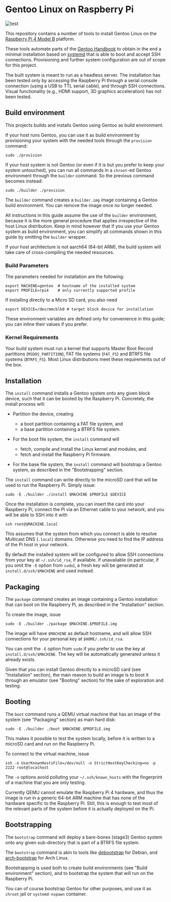 Gentoo Linux on Raspberry Pi
============================

![test](https://github.com/tagae/gentoo-on-raspberry-pi/workflows/test/badge.svg)

This repository contains a number of tools to install Gentoo Linux on the
[Raspberry Pi 4 Model B] platform.

These tools automate parts of the [Gentoo Handbook] to obtain in the end a
minimal installation based on [systemd] that is able to boot and accept SSH
connections. Provisioning and further system configuration are out of scope for
this project.

The built system is meant to run as a headless server. The installation has
been tested only by accessing the Raspberry Pi through a serial console
connection (using a USB to TTL serial cable), and through SSH
connections. Visual functionality (e.g., HDMI support, 3D graphics
acceleration) has not been tested.

[Raspberry Pi 4 Model B]: https://www.raspberrypi.org/products/raspberry-pi-4-model-b/
[Gentoo Handbook]: https://wiki.gentoo.org/wiki/Handbook:Main_Page
[systemd]: https://systemd.io/


Build environment
-----------------

This projects builds and installs Gentoo using Gentoo as build environment.

If your host runs Gentoo, you can use it as build environment by provisioning
your system with the needed tools through the `provision` command:

    sudo ./provision

If your host system is not Gentoo (or even if it is but you prefer to keep your
system untouched), you can run all commands in a `chroot`-ed Gentoo environment
through the `builder` command.  So the previous command becomes instead:

    sudo ./builder ./provision

The `builder` command creates a `builder.img` image containing a Gentoo build
environment. You can remove the image once no longer needed.

All instructions in this guide assume the use of the `builder` environment,
because it is the more general procedure that applies irrespective of the host
Linux distribution. Keep in mind however that if you use your Gentoo system as
build environment, you can simplify all commands shown in this guide by
omitting the `builder` wrapper.

If your host architecture is not aarch64 (64-bit ARM), the build system will
take care of cross-compiling the needed resources.

### Build Parameters

The parameters needed for installation are the following:

    export MACHINE=gentoo  # hostname of the installed system
    export PROFILE=rpi4    # only currently supported profile

If installing directly to a Micro SD card, you also need

    export DEVICE=/dev/mmcblk0 # target block device for installation

These environment variables are defined only for convenience in this guide;
you can inline their values if you prefer.

### Kernel Requirements

Your build system must run a kernel that supports Master Boot Record partitions
(`MSDOS_PARTITION`), FAT file systems (`FAT_FS`) and BTRFS file systems
(`BTRFS_FS`). Most Linux distributions meet these requirements out of the box.


Installation
------------

The `install` command installs a Gentoo system onto any given block device,
such that it can be booted by the Raspberry Pi. Concretely, the install process
will:

* Partition the device, creating
  * a boot partition containing a FAT file system, and
  * a base partition containing a BTRFS file system.

* For the boot file system, the `install` command will
  * fetch, compile and install the Linux kernel and modules, and
  * fetch and install the Raspberry Pi firmware.

* For the base file system, the `install` command will bootstrap a Gentoo
  system, as described in the "Bootstrapping" section.

The `install` command can write directly to the microSD card that will be used
to run the Raspberry Pi. Simply issue:

    sudo -E ./builder ./install $MACHINE $PROFILE $DEVICE

Once the installation is complete, you can insert the card into your Raspberry
Pi, connect the Pi via an Ethernet cable to your network, and you will be able
to SSH into it with

    ssh root@$MACHINE.local

This assumes that the system from which you connect is able to resolve
Multicast DNS (`.local`) domains. Otherwise you need to find the IP address of
the Pi host in your network.

By default the installed system will be configured to allow SSH connections
from your key at `~/.ssh/id_rsa`, if available.  If unavailable (in particular,
if you omit the `-E` option from `sudo`), a fresh key will be generated at
`install.d/ssh/$MACHINE` and used instead.


Packaging
---------

The `package` command creates an image containing a Gentoo installation that
can boot on the Raspberry Pi, as described in the "Installation" section.

To create the image, issue

    sudo -E ./builder ./package $MACHINE.$PROFILE.img

The image will have `$MACHINE` as default hostname, and will allow SSH
connections for your personal key at `$HOME/.ssh/id_rsa`.

You can omit the `-E` option from `sudo` if you prefer to use the key at
`install.d/ssh/$MACHINE`. The key will be automatically generated unless it
already exists.

Given that you can install Gentoo directly to a microSD card (see
"Installation" section), the main reason to build an image is to boot it
through an emulator (see "Booting" section) for the sake of exploration and
testing.


Booting
-------

The `boot` command runs a QEMU virtual machine that has an image of the system
(see "Packaging" section) as main hard disk:

    sudo -E ./builder ./boot $MACHINE.$PROFILE.img

This makes it possible to test the system locally, before it is written to a
microSD card and run on the Raspberry Pi.

To connect to the virtual machine, issue

    ssh -o UserKnownHostsFile=/dev/null -o StrictHostKeyChecking=no -p 2222 root@localhost

The `-o` options avoid polluting your `~/.ssh/known_hosts` with the fingerprint
of a machine that you are only testing.

Currently QEMU cannot emulate the Raspberry Pi 4 hardware, and thus the image
is run in a generic 64-bit ARM machine that has none of the hardware specific
to the Raspberry Pi. Still, this is enough to test most of the relevant parts
of the system before it is actually deployed on the Pi.


Bootstrapping
-------------

The `bootstrap` command will deploy a bare-bones (stage3) Gentoo system onto
any given sub-directory that is part of a BTRFS file system.

The `bootstrap` command is akin to tools like [debootstrap] for Debian, and
[arch-bootstrap] for Arch Linux.

Bootstrapping is used both to create build environments (see "Build
environment" section), and to bootstrap the system that will run on the
Raspberry Pi.

You can of course bootstrap Gentoo for other purposes, and use it as `chroot`
jail or `systemd-nspawn` container.

[debootstrap]: https://wiki.debian.org/Debootstrap
[arch-bootstrap]: https://github.com/tokland/arch-bootstrap
